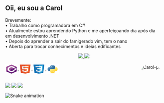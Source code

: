 ## Oii, eu sou a Carol


Brevemente:<br>
  &bull; Trabalho como programadora em C# <br>
  &bull; Atualmente estou aprendendo Python e me aperfeiçoando dia após dia em desenvolvimento .NET<br>
  &bull; Depois do aprender a sair do famigerado vim, tem o nano<br>
  &bull; Aberta para trocar conhecimentos e ideias edificantes<br>
  
<div align="center">
  <a href="https://github.com/eicarol">
  <img height="140em" src="https://github-readme-stats.vercel.app/api?username=eicarol&show_icons=true&theme=tokyonight&include_all_commits=true&count_private=true"/>
  <img height="140em" src="https://github-readme-stats.vercel.app/api/top-langs/?username=eicarol&layout=compact&langs_count=7&theme=tokyonight"/>
</div>
<div style="display: inline_block"><br>
  <img align="center" alt="Carol-Csharp" height="30" width="40" src="https://raw.githubusercontent.com/devicons/devicon/master/icons/csharp/csharp-original.svg">  
  <img align="center" alt="Carol-HTML" height="30" width="40" src="https://raw.githubusercontent.com/devicons/devicon/master/icons/html5/html5-original.svg">
  <img align="center" alt="Carol-CSS" height="30" width="40" src="https://raw.githubusercontent.com/devicons/devicon/master/icons/css3/css3-original.svg">
  <img align="center" alt="Carol-Python" height="30" width="40" src="https://raw.githubusercontent.com/devicons/devicon/master/icons/python/python-original.svg">  
  <img align="right" alt="Carol-pic" height="150" style="border-radius:50px;" src="https://cdn.discordapp.com/attachments/938643849084014655/938644088520081438/download20220204005002.png">
</div>
  
  ##

<div> 
  <!--<a href="https://instagram.com/eicarolsmachado" target="_blank"><img src="https://img.shields.io/badge/-Instagram-%23E4405F?style=for-the-badge&logo=instagram&logoColor=white" target="_blank"></a>-->
 <a href="https://discord.gg/eicarols#7340" target="_blank"><img src="https://img.shields.io/badge/Discord-7289DA?style=for-the-badge&logo=discord&logoColor=white" target="_blank"></a> 
  <a href = "mailto:eicarol.machado@gmail.com"><img src="https://img.shields.io/badge/-Gmail-%23333?style=for-the-badge&logo=gmail&logoColor=white" target="_blank"></a>
  <a href="https://www.linkedin.com/in/carol-omachado" target="_blank"><img src="https://img.shields.io/badge/-LinkedIn-%230077B5?style=for-the-badge&logo=linkedin&logoColor=white" target="_blank"></a>
  
  ![Snake animation](https://github.com/eicarol/eicarol/blob/output/github-contribution-grid-snake.svg)
</div>
